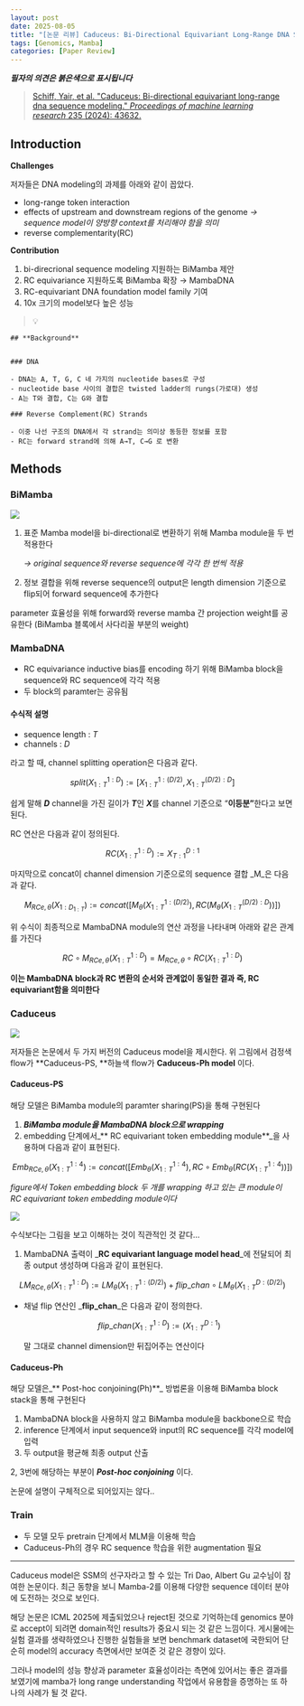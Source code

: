 ```yaml
---
layout: post
date: 2025-08-05
title: "[논문 리뷰] Caduceus: Bi-Directional Equivariant Long-Range DNA Sequence Modeling"
tags: [Genomics, Mamba]
categories: [Paper Review]
---
```


<span class="notion-red">_**필자의 의견은 붉은색으로 표시됩니다**_</span>


> [Schiff, Yair, et al. "Caduceus: Bi-directional equivariant long-range dna sequence modeling." ](https://pmc.ncbi.nlm.nih.gov/articles/PMC12189541/)[_Proceedings of machine learning research_](https://pmc.ncbi.nlm.nih.gov/articles/PMC12189541/)[ 235 (2024): 43632.](https://pmc.ncbi.nlm.nih.gov/articles/PMC12189541/)



## Introduction


**Challenges**


저자들은 DNA modeling의 과제를 아래와 같이 꼽았다.

- long-range token interaction
- effects of upstream and downstream regions of the genome 
_→ sequence model이 양방향 context를 처리해야 함을 의미_
- reverse complementarity(RC)

**Contribution**

1. bi-direcrional sequence modeling 지원하는 BiMamba 제안
1. RC equivariance 지원하도록 BiMamba 확장 → MambaDNA
1. RC-equivariant DNA foundation model family 기여
1. 10x 크기의 model보다 높은 성능

> 💡 


	## **Background**


	### DNA

	- DNA는 A, T, G, C 네 가지의 nucleotide bases로 구성
	- nucleotide base 사이의 결합은 twisted ladder의 rungs(가로대) 생성
	- A는 T와 결합, C는 G와 결합

	### Reverse Complement(RC) Strands

	- 이중 나선 구조의 DNA에서 각 strand는 의미상 동등한 정보를 포함
	- RC는 forward strand에 의해 A→T, C→G 로 변환


## Methods



### BiMamba


![](https://prod-files-secure.s3.us-west-2.amazonaws.com/542b861c-36a8-4051-84e5-8804b6728dba/2c247d59-7815-4980-99f0-8f0d21f445a7/image.png?X-Amz-Algorithm=AWS4-HMAC-SHA256&X-Amz-Content-Sha256=UNSIGNED-PAYLOAD&X-Amz-Credential=ASIAZI2LB4666OP5NIQV%2F20251012%2Fus-west-2%2Fs3%2Faws4_request&X-Amz-Date=20251012T200101Z&X-Amz-Expires=3600&X-Amz-Security-Token=IQoJb3JpZ2luX2VjEIz%2F%2F%2F%2F%2F%2F%2F%2F%2F%2FwEaCXVzLXdlc3QtMiJGMEQCIDIdFVO%2F7jxRn4WotgSNfjsuEmCpP5GLODRzDZ2sqI6IAiBBAO0NgDB8y6P4eUc0NKwhwVUnZurZP76Ugf4sVBejeyr%2FAwg1EAAaDDYzNzQyMzE4MzgwNSIMhP14Oo4NZNCCuRk%2BKtwDNjqsKmMdBJnVnEg3z3iyRPq%2Ber45ToebovymNSEolK738Jd2zWK59VXT71gjPekfb4NEyG0WjoUifLsyZBI0VOxwE0M93ayTOpYipM9XoMAbrXv0g0D2v0ylroWQp7UzAK0p5eVjDKbCh%2F6MOebObRJLqAKkkiKMY7aNYpquZbOh1hziim7HutSzUIDi36kx2catWdV1ajqJzCkPm6zzSjOHZlBOHQXrMfwjGVFlN5RZmYmirxPFdKSYfVwJ6IYLKyEPayn%2BhPYdIIwIKpdA0vYtnWdYLYOV8C8x0kZi0RzG%2FF%2Bnd37v0oSXHm7hS8xO6zh%2BMv2%2FzNCtQw%2FjDWnijUnqucDfUSFsyMicFoalYRag3CwjNSWpPGsnq94wq%2Bltwoqb0Kf4XrMssOUaBVdHP6GhtUKHd8T3iSImNy9bwMrm6C%2BSiSAc9XW3Dcd4fLyUaR9TTWBeriw2hTfKa3H6W66hMLrrTNrXBF9RyiCiqNPkcpBUAFPZ8dSUYWC8h1U2AWF%2Fo9Q0boDXG8AxChRK9QTH7%2Bl1X%2FVqv16dbECp17KVo1jxr3Qlf5AHoOQ7klsu8ORrsweM0QrcyYwBnnFoPWmRpR48FalzMeln6OOo3DfkcsigfF6vvhWIJk8w6ImwxwY6pgGDkPgDHMtUGMWuUYNQZx9ivu5P%2BAGJAkdm7XTknwU7In2i5Ux%2F9Btx5B7dvQwzHXKW%2F0%2FAqzv%2B5FFjo2Qff4B5DQenTIjC3f%2F2s33nkyLR6oD%2FqMGd0UYWNmT59FO%2B36QK%2FHhq0JFf59mFnr7vzCQ1Ul8WOzbBeErE55Z060Bxqgk2UVszVYWmZhcdtyuJNevdiNDI2ugKw6GN%2BRCuU4rKB7kdnMD5&X-Amz-Signature=04074ea122b670fc87e22074046ec55e0579fb9454a45fd3ae59376415b62ecd&X-Amz-SignedHeaders=host&x-amz-checksum-mode=ENABLED&x-id=GetObject)

1. 표준 Mamba model을 bi-directional로 변환하기 위해 Mamba module을 두 번 적용한다

	_→ original sequence와 reverse sequence에 각각 한 번씩 적용_

1. 정보 결합을 위해 reverse sequence의 output은 length dimension 기준으로 flip되어 forward sequence에 추가한다

parameter 효율성을 위해 forward와 reverse mamba 간 projection weight를 공유한다 (BiMamba 블록에서 사다리꼴 부분의 weight)



### MambaDNA

- RC equivariance inductive bias를 encoding 하기 위해 BiMamba block을 sequence와 RC sequence에 각각 적용
- 두 block의 paramter는 공유됨


#### 수식적 설명

- sequence length : _T_
- channels : _D_

라고 할 때,  channel splitting operation은 다음과 같다.


$$
split(X^{1:D}_{1:T}):=[X^{1:(D/2)}_{1:T},X^{(D/2):D}_{1:T}]
$$


<span class="notion-red">쉽게 말해 </span><span class="notion-red">_**D**_</span><span class="notion-red"> channel을 가진 길이가 </span><span class="notion-red">_**T**_</span><span class="notion-red">인 </span><span class="notion-red">_**X**_</span><span class="notion-red">를 channel 기준으로 “</span><span class="notion-red">**이등분”**</span><span class="notion-red">한다고 보면 된다.</span>


RC 연산은 다음과 같이 정의된다.


$$
RC(X^{1:D}_{1:T}):=X^{D:1}_{T:1}
$$


마지막으로 concat이 channel dimension 기준으로의 sequence 결합 _M_은 다음과 같다.


$$
M_{RCe,\theta}(X_{1:D_{1:T}}):=concat([M_{\theta}(X^{1:(D/2)}_{1:T}),RC(M_{\theta}(X^{(D/2):D}_{1:T}))])
$$


위 수식이 최종적으로 MambaDNA module의 연산 과정을 나타내며 아래와 같은 관계를 가진다


$$
RC\circ M_{RCe,\theta}(X^{1:D}_{1:T}) = M_{RCe,\theta} \circ RC(X^{1:D}_{1:T})
$$


**이는 MambaDNA block과 RC 변환의 순서와 관계없이 동일한 결과 즉, RC equivariant함을 의미한다**



### Caduceus


![](https://prod-files-secure.s3.us-west-2.amazonaws.com/542b861c-36a8-4051-84e5-8804b6728dba/f94a60d7-8145-473b-aef9-7c68d3ec604a/image.png?X-Amz-Algorithm=AWS4-HMAC-SHA256&X-Amz-Content-Sha256=UNSIGNED-PAYLOAD&X-Amz-Credential=ASIAZI2LB4666OP5NIQV%2F20251012%2Fus-west-2%2Fs3%2Faws4_request&X-Amz-Date=20251012T200101Z&X-Amz-Expires=3600&X-Amz-Security-Token=IQoJb3JpZ2luX2VjEIz%2F%2F%2F%2F%2F%2F%2F%2F%2F%2FwEaCXVzLXdlc3QtMiJGMEQCIDIdFVO%2F7jxRn4WotgSNfjsuEmCpP5GLODRzDZ2sqI6IAiBBAO0NgDB8y6P4eUc0NKwhwVUnZurZP76Ugf4sVBejeyr%2FAwg1EAAaDDYzNzQyMzE4MzgwNSIMhP14Oo4NZNCCuRk%2BKtwDNjqsKmMdBJnVnEg3z3iyRPq%2Ber45ToebovymNSEolK738Jd2zWK59VXT71gjPekfb4NEyG0WjoUifLsyZBI0VOxwE0M93ayTOpYipM9XoMAbrXv0g0D2v0ylroWQp7UzAK0p5eVjDKbCh%2F6MOebObRJLqAKkkiKMY7aNYpquZbOh1hziim7HutSzUIDi36kx2catWdV1ajqJzCkPm6zzSjOHZlBOHQXrMfwjGVFlN5RZmYmirxPFdKSYfVwJ6IYLKyEPayn%2BhPYdIIwIKpdA0vYtnWdYLYOV8C8x0kZi0RzG%2FF%2Bnd37v0oSXHm7hS8xO6zh%2BMv2%2FzNCtQw%2FjDWnijUnqucDfUSFsyMicFoalYRag3CwjNSWpPGsnq94wq%2Bltwoqb0Kf4XrMssOUaBVdHP6GhtUKHd8T3iSImNy9bwMrm6C%2BSiSAc9XW3Dcd4fLyUaR9TTWBeriw2hTfKa3H6W66hMLrrTNrXBF9RyiCiqNPkcpBUAFPZ8dSUYWC8h1U2AWF%2Fo9Q0boDXG8AxChRK9QTH7%2Bl1X%2FVqv16dbECp17KVo1jxr3Qlf5AHoOQ7klsu8ORrsweM0QrcyYwBnnFoPWmRpR48FalzMeln6OOo3DfkcsigfF6vvhWIJk8w6ImwxwY6pgGDkPgDHMtUGMWuUYNQZx9ivu5P%2BAGJAkdm7XTknwU7In2i5Ux%2F9Btx5B7dvQwzHXKW%2F0%2FAqzv%2B5FFjo2Qff4B5DQenTIjC3f%2F2s33nkyLR6oD%2FqMGd0UYWNmT59FO%2B36QK%2FHhq0JFf59mFnr7vzCQ1Ul8WOzbBeErE55Z060Bxqgk2UVszVYWmZhcdtyuJNevdiNDI2ugKw6GN%2BRCuU4rKB7kdnMD5&X-Amz-Signature=42d3c8d5de583b98ed78cbd356a822da1bb760181fb5db9256beda4e601da50b&X-Amz-SignedHeaders=host&x-amz-checksum-mode=ENABLED&x-id=GetObject)


저자들은 논문에서 두 가지 버전의 Caduceus model을 제시한다. 위 그림에서 검정색 flow가 **Caduceus-PS, **하늘색 flow가 **Caduceus-Ph model** 이다.



#### Caduceus-PS


해당 모델은 BiMamba module의 paramter sharing(PS)을 통해 구현된다

1. _**BiMamba module을 MambaDNA block으로 wrapping**_
1. embedding 단계에서_** RC equivariant token embedding module**_을 사용하며 다음과 같이 표현된다.

$$
Emb_{RCe,\theta}(X^{1:4}_{1:T}):=concat([Emb_{\theta}(X^{1:4}_{1:T}),RC \circ Emb_{\theta}(RC(X^{1:4}_{1:T}))])
$$


_figure에서 Token embedding block 두 개를 wrapping 하고 있는 큰 module이 RC equivariant token embedding module이다_


![](https://prod-files-secure.s3.us-west-2.amazonaws.com/542b861c-36a8-4051-84e5-8804b6728dba/b175e4da-71eb-4e91-8c23-a06dabe673c9/image.png?X-Amz-Algorithm=AWS4-HMAC-SHA256&X-Amz-Content-Sha256=UNSIGNED-PAYLOAD&X-Amz-Credential=ASIAZI2LB4666OP5NIQV%2F20251012%2Fus-west-2%2Fs3%2Faws4_request&X-Amz-Date=20251012T200101Z&X-Amz-Expires=3600&X-Amz-Security-Token=IQoJb3JpZ2luX2VjEIz%2F%2F%2F%2F%2F%2F%2F%2F%2F%2FwEaCXVzLXdlc3QtMiJGMEQCIDIdFVO%2F7jxRn4WotgSNfjsuEmCpP5GLODRzDZ2sqI6IAiBBAO0NgDB8y6P4eUc0NKwhwVUnZurZP76Ugf4sVBejeyr%2FAwg1EAAaDDYzNzQyMzE4MzgwNSIMhP14Oo4NZNCCuRk%2BKtwDNjqsKmMdBJnVnEg3z3iyRPq%2Ber45ToebovymNSEolK738Jd2zWK59VXT71gjPekfb4NEyG0WjoUifLsyZBI0VOxwE0M93ayTOpYipM9XoMAbrXv0g0D2v0ylroWQp7UzAK0p5eVjDKbCh%2F6MOebObRJLqAKkkiKMY7aNYpquZbOh1hziim7HutSzUIDi36kx2catWdV1ajqJzCkPm6zzSjOHZlBOHQXrMfwjGVFlN5RZmYmirxPFdKSYfVwJ6IYLKyEPayn%2BhPYdIIwIKpdA0vYtnWdYLYOV8C8x0kZi0RzG%2FF%2Bnd37v0oSXHm7hS8xO6zh%2BMv2%2FzNCtQw%2FjDWnijUnqucDfUSFsyMicFoalYRag3CwjNSWpPGsnq94wq%2Bltwoqb0Kf4XrMssOUaBVdHP6GhtUKHd8T3iSImNy9bwMrm6C%2BSiSAc9XW3Dcd4fLyUaR9TTWBeriw2hTfKa3H6W66hMLrrTNrXBF9RyiCiqNPkcpBUAFPZ8dSUYWC8h1U2AWF%2Fo9Q0boDXG8AxChRK9QTH7%2Bl1X%2FVqv16dbECp17KVo1jxr3Qlf5AHoOQ7klsu8ORrsweM0QrcyYwBnnFoPWmRpR48FalzMeln6OOo3DfkcsigfF6vvhWIJk8w6ImwxwY6pgGDkPgDHMtUGMWuUYNQZx9ivu5P%2BAGJAkdm7XTknwU7In2i5Ux%2F9Btx5B7dvQwzHXKW%2F0%2FAqzv%2B5FFjo2Qff4B5DQenTIjC3f%2F2s33nkyLR6oD%2FqMGd0UYWNmT59FO%2B36QK%2FHhq0JFf59mFnr7vzCQ1Ul8WOzbBeErE55Z060Bxqgk2UVszVYWmZhcdtyuJNevdiNDI2ugKw6GN%2BRCuU4rKB7kdnMD5&X-Amz-Signature=6fe64a90674586df2b3ae7297dc3c1e00c68596f8dda2ffee1ddfb486960672e&X-Amz-SignedHeaders=host&x-amz-checksum-mode=ENABLED&x-id=GetObject)


<span class="notion-red">수식보다는 그림을 보고 이해하는 것이 직관적인 것 같다…</span>

1. MambaDNA 출력이 _**RC equivariant language model head**_에 전달되어 최종 output 생성하며 다음과 같이 표현된다.

$$
LM_{RCe,\theta}(X^{1:D}_{1:T}):= LM_{\theta}(X^{1:(D/2)}_{1:T})+flip\_chan\circ LM_{\theta}(X^{D:(D/2)}_{1:T})
$$

- 채널 flip 연산인 _**flip\_chan**_은 다음과 같이 정의한다.

	$$
	flip\_chan(X^{1:D}_{1:T}):=(X^{D:1}_{1:T})
	$$


	말 그대로 channel dimension만 뒤집어주는 연산이다



#### Caduceus-Ph


해당 모델은_** Post-hoc conjoining(Ph)**_ 방법론을 이용해 BiMamba block stack을 통해 구현된다

1. MambaDNA block을 사용하지 않고 BiMamba module을 backbone으로 학습
1. inference 단계에서 input sequence와 input의 RC sequence를 각각 model에 입력
1. 두 output을 평균해 최종 output 산출

2, 3번에 해당하는 부분이 _**Post-hoc conjoining**_ 이다.


<span class="notion-red">논문에 설명이 구체적으로 되어있지는 않다..</span>



### Train

- 두 모델 모두 pretrain 단계에서 MLM을 이용해 학습
- Caduceus-Ph의 경우 RC sequence 학습을 위한 augmentation 필요

---


<span class="notion-red">Caduceus model은 SSM의 선구자라고 할 수 있는 Tri Dao, Albert Gu 교수님이 참여한 논문이다. 최근 동향을 보니 Mamba-2를 이용해 다양한 sequence 데이터 분야에 도전하는 것으로 보인다.</span>


<span class="notion-red">해당 논문은 ICML 2025에 제출되었으나 reject된 것으로 기억하는데 genomics 분야로 accept이 되려면 domain적인 results가 중요시 되는 것 같은 느낌이다. 게시물에는 실험 결과를 생략하였으나 진행한 실험들을 보면 benchmark dataset에 국한되어 단순히 model의 accuracy 측면에서만 보여준 것 같은 경향이 있다.</span>


<span class="notion-red">그러나 model의 성능 향상과 parameter 효율성이라는 측면에 있어서는 좋은 결과를 보였기에 mamba가 long range understanding 작업에서 유용함을 증명하는 또 하나의 사례가 될 것 같다.</span>

